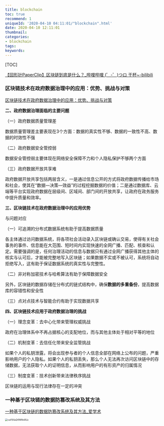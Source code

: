 ```yaml
---
title: blockchain
toc: true
recommend: 1
uniqueId: '2020-04-10 04:11:01/"blockchain".html'
date: 2020-04-10 12:11:01
thumbnail:
categories:
- blockchain
tags:
keywords:
---
```


[TOC]

<!--more-->

[【回形针PaperClip】区块链到底是什么？_哔哩哔哩 (゜-゜)つロ 干杯~-bilibili](https://www.bilibili.com/video/BV1oJ411E7Lg)



### 区块链技术在政府数据治理中的应用：优势、挑战与对策

[区块链技术在政府数据治理中的应用：优势、挑战与对策](https://www.sohu.com/a/272144896_224692)

**二、政府数据治理面临的主要问题**

（一）政府数据质量管理差

数据质量管理差主要表现在3个方面：数据的真实性不够、数据的一致性不高、数据的时效性不强

（二）政府数据安全管控弱

数据安全管控弱主要体现在网络安全保障不力和个人隐私保护不够两个方面

（三）政府数据开放共享难

政府数据开放共享包括两层含义，一是通过信息公开的方式将政府数据传播给市场和社会，使其在“数据—决策—效益”的过程挖掘数据的价值；二是通过数据库、云端等平台实现政府数据在层级间、区域间、部门间的开放共享，让政府在政务服务中提升质量和效率。

**三、区块链技术在政府数据治理中的应用优势**

与问题对应

（一）可追溯的分布式数据系统有助于提高数据质量

各主体通过访问数据系统，将各项社会活动录入区块链或确认交易，使得有关社会事务的事件、信息能在大范围、短时间内实现快速的全网广播、匹配、核查和认定。需要强调的是，任何治理活动的信息与数据只有通过全网广播获得其他主体的核实与认可后，才能被完整地写入区块链；如果数据不实或不被认可，系统将自动拒绝写入，这有助于保证数据系统的真实性与完整性。

（二）非对称加密技术与哈希算法有助于保障数据安全

另外，区块链的数据存储在分布式的链式结构中，确保**数据的多重备份**，提高数据库的容错性和安全性

（三）点对点技术与智能合约有助于实现数据共享

**四、区块链技术应用于政府数据治理的挑战**

（一）理念变革：去中心化带来管理权威挑战

政府在治理体系中不再占据核心的支配地位，而与其他主体处于相对平等的地位

（二）机制变革：去信任化带来安全监管挑战

如果个人的私钥泄露，将会出现参与者的个人信息全部在网络上公布的问题，严重影响用户的个人隐私。如果个人的私钥丢失，那么个人无法再次访问区块链中的存储数据，无法获取个人的证明信息，从而影响用户的有形资产的归属情况

（三）制度变革：技术创新带来法律秩序挑战

区块链的运用与现行法律存在一定的冲突



### 一种基于区块链的数据防篡改系统及其方法

[一种基于区块链的数据防篡改系统及其方法_爱学术](https://www.ixueshu.com/document/57827a485ac3460c504572619bc20e72318947a18e7f9386.html)

<img src="https://i.loli.net/2020/04/17/vwF6XaQf9WNnRUz.png" alt="vwF6XaQf9WNnRUz" style="zoom:50%;" />
